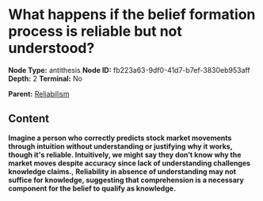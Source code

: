 # What happens if the belief formation process is reliable but not understood?

**Node Type:** antithesis
**Node ID:** fb223a63-9df0-41d7-b7ef-3830eb953aff
**Depth:** 2
**Terminal:** No

**Parent:** [Reliabilism](reliabilism.md)

## Content

**Imagine a person who correctly predicts stock market movements through intuition without understanding or justifying why it works, though it's reliable. Intuitively, we might say they don’t know why the market moves despite accuracy since lack of understanding challenges knowledge claims.**, **Reliability in absence of understanding may not suffice for knowledge, suggesting that comprehension is a necessary component for the belief to qualify as knowledge.**
